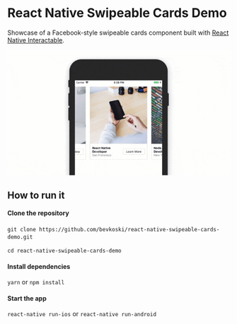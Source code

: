 # React Native Swipeable Cards Demo

Showcase of a Facebook-style swipeable cards component built with [React Native Interactable](https://github.com/wix/react-native-interactable).

![Demo](/demo.gif)

## How to run it

#### Clone the repository

`git clone https://github.com/bevkoski/react-native-swipeable-cards-demo.git`

`cd react-native-swipeable-cards-demo`

#### Install dependencies

`yarn` or `npm install`

#### Start the app

`react-native run-ios` or `react-native run-android`
